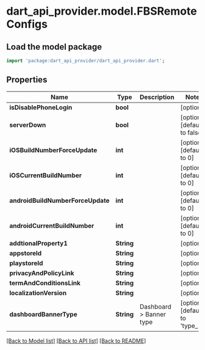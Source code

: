 # dart_api_provider.model.FBSRemoteConfigs

## Load the model package
```dart
import 'package:dart_api_provider/dart_api_provider.dart';
```

## Properties
Name | Type | Description | Notes
------------ | ------------- | ------------- | -------------
**isDisablePhoneLogin** | **bool** |  | [optional] 
**serverDown** | **bool** |  | [optional] [default to false]
**iOSBuildNumberForceUpdate** | **int** |  | [optional] [default to 0]
**iOSCurrentBuildNumber** | **int** |  | [optional] [default to 0]
**androidBuildNumberForceUpdate** | **int** |  | [optional] [default to 0]
**androidCurrentBuildNumber** | **int** |  | [optional] [default to 0]
**addtionalProperty1** | **String** |  | [optional] 
**appstoreId** | **String** |  | [optional] 
**playstoreId** | **String** |  | [optional] 
**privacyAndPolicyLink** | **String** |  | [optional] 
**termAndConditionsLink** | **String** |  | [optional] 
**localizationVersion** | **String** |  | [optional] 
**dashboardBannerType** | **String** | Dashboard > Banner type | [optional] [default to 'type_1']

[[Back to Model list]](../README.md#documentation-for-models) [[Back to API list]](../README.md#documentation-for-api-endpoints) [[Back to README]](../README.md)



